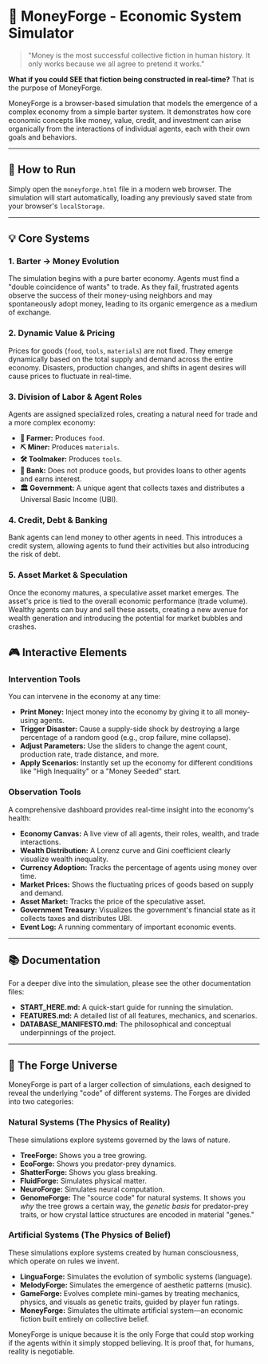 # 💸 MoneyForge - Economic System Simulator

> "Money is the most successful collective fiction in human history. It only works because we all agree to pretend it works."

**What if you could SEE that fiction being constructed in real-time?** That is the purpose of MoneyForge.

MoneyForge is a browser-based simulation that models the emergence of a complex economy from a simple barter system. It demonstrates how core economic concepts like money, value, credit, and investment can arise organically from the interactions of individual agents, each with their own goals and behaviors.

---

## 🚀 How to Run

Simply open the `moneyforge.html` file in a modern web browser. The simulation will start automatically, loading any previously saved state from your browser's `localStorage`.

---

## 💡 Core Systems

### **1. Barter → Money Evolution**

The simulation begins with a pure barter economy. Agents must find a "double coincidence of wants" to trade. As they fail, frustrated agents observe the success of their money-using neighbors and may spontaneously adopt money, leading to its organic emergence as a medium of exchange.

### **2. Dynamic Value & Pricing**

Prices for goods (`food`, `tools`, `materials`) are not fixed. They emerge dynamically based on the total supply and demand across the entire economy. Disasters, production changes, and shifts in agent desires will cause prices to fluctuate in real-time.

### **3. Division of Labor & Agent Roles**

Agents are assigned specialized roles, creating a natural need for trade and a more complex economy:

- **🌾 Farmer:** Produces `food`.
- **⛏️ Miner:** Produces `materials`.
- **🛠️ Toolmaker:** Produces `tools`.
- **🏦 Bank:** Does not produce goods, but provides loans to other agents and earns interest.
- **🏛️ Government:** A unique agent that collects taxes and distributes a Universal Basic Income (UBI).

### **4. Credit, Debt & Banking**

Bank agents can lend money to other agents in need. This introduces a credit system, allowing agents to fund their activities but also introducing the risk of debt.

### **5. Asset Market & Speculation**

Once the economy matures, a speculative asset market emerges. The asset's price is tied to the overall economic performance (trade volume). Wealthy agents can buy and sell these assets, creating a new avenue for wealth generation and introducing the potential for market bubbles and crashes.

## 🎮 Interactive Elements

### Intervention Tools

You can intervene in the economy at any time:

- **Print Money:** Inject money into the economy by giving it to all money-using agents.
- **Trigger Disaster:** Cause a supply-side shock by destroying a large percentage of a random good (e.g., crop failure, mine collapse).
- **Adjust Parameters:** Use the sliders to change the agent count, production rate, trade distance, and more.
- **Apply Scenarios:** Instantly set up the economy for different conditions like "High Inequality" or a "Money Seeded" start.

### Observation Tools

A comprehensive dashboard provides real-time insight into the economy's health:

- **Economy Canvas:** A live view of all agents, their roles, wealth, and trade interactions.
- **Wealth Distribution:** A Lorenz curve and Gini coefficient clearly visualize wealth inequality.
- **Currency Adoption:** Tracks the percentage of agents using money over time.
- **Market Prices:** Shows the fluctuating prices of goods based on supply and demand.
- **Asset Market:** Tracks the price of the speculative asset.
- **Government Treasury:** Visualizes the government's financial state as it collects taxes and distributes UBI.
- **Event Log:** A running commentary of important economic events.

---

## 📚 Documentation

For a deeper dive into the simulation, please see the other documentation files:

- **START_HERE.md:** A quick-start guide for running the simulation.
- **FEATURES.md:** A detailed list of all features, mechanics, and scenarios.
- **DATABASE_MANIFESTO.md:** The philosophical and conceptual underpinnings of the project.

---

## 🌌 The Forge Universe

MoneyForge is part of a larger collection of simulations, each designed to reveal the underlying "code" of different systems. The Forges are divided into two categories:

### Natural Systems (The Physics of Reality)

These simulations explore systems governed by the laws of nature.

- **TreeForge:** Shows you a tree growing.
- **EcoForge:** Shows you predator-prey dynamics.
- **ShatterForge:** Shows you glass breaking.
- **FluidForge:** Simulates physical matter.
- **NeuroForge:** Simulates neural computation.
- **GenomeForge:** The "source code" for natural systems. It shows you *why* the tree grows a certain way, the *genetic basis* for predator-prey traits, or how crystal lattice structures are encoded in material "genes."

### Artificial Systems (The Physics of Belief)

These simulations explore systems created by human consciousness, which operate on rules we invent.

- **LinguaForge:** Simulates the evolution of symbolic systems (language).
- **MelodyForge:** Simulates the emergence of aesthetic patterns (music).
- **GameForge:** Evolves complete mini-games by treating mechanics, physics, and visuals as genetic traits, guided by player fun ratings.
- **MoneyForge:** Simulates the ultimate artificial system—an economic fiction built entirely on collective belief.

MoneyForge is unique because it is the only Forge that could stop working if the agents within it simply stopped believing. It is proof that, for humans, reality is negotiable.
